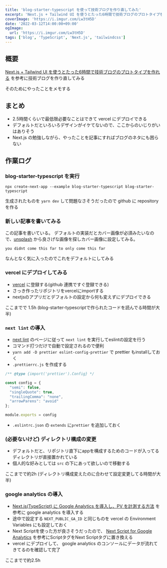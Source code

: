 ```yaml
---
title: 'blog-starter-typescript を使って技術ブログを作り直してみた'
excerpt: 'Next.js + Tailwind UI を使うとたった6時間で技術ブログのプロトタイプを作れるを参考に技術ブログを作り直してみる。そのためにやったことをメモする'
coverImage: 'https://i.imgur.com/Lw3tH5D'
date: '2022-03-12T14:00:00+09:00'
ogImage:
  url: 'https://i.imgur.com/Lw3tH5D'
tags: ['blog', 'TypeScript', 'Next.js', 'tailwindcss']
---
```



## 概要

[Next.js + Tailwind UI を使うとたった6時間で技術ブログのプロトタイプを作れる](https://panda-program.com/posts/from-gatsby-to-nextjs) を参考に技術ブログを作り直してみる

そのためにやったことをメモする

## まとめ

- 2.5時間くらいで最低限必要なことはできて vercel にデプロイできる
- デフォルトだといろいろデザインがイケてないので、ここからのいじりがいはありそう
- Next.js の勉強しながら、やったことを記事にすればブログのネタにも困らない

## 作業ログ

### blog-starter-typescript を実行

```console
npx create-next-app --example blog-starter-typescript blog-starter-typescript
```

生成されたものを `yarn dev` して問題なさそうだったので github に repository を作る

### 新しい記事を書いてみる

この記事を書いている。
デフォルトの実装だとカバー画像が必須みたいなので、[unsplash](https://unsplash.com/) から良さげな画像を探しカバー画像に設定してみる。

```text
you didnt come this far to only come this far
```

なんとなく気に入ったのでこれをデフォルトにしてみる

### vercel にデプロイしてみる

- [vercel](https://vercel.com/) に登録する(github 連携ですぐ登録できる)
- さっき作ったリポジトリをvercelにimportする
- nextjsのアプリだとデフォルトの設定から何も変えずにデプロイできる

ここまでで 1.5h (blog-starter-typescriptで作られたコードを読んでる時間が大半)

### `next lint` の導入

- [next lint](https://nextjs.org/docs/basic-features/eslint) のページに従って `next lint` を実行してeslintの設定を行う
- コマンド打つだけで自動で設定されるので便利
- `yarn add -D prettier eslint-config-prettier` で prettier もinstallしておく
- `.prettierrc.js` を作成する
```js
/** @type {import('prettier').Config} */

const config = {
  "semi": false,
  "singleQuote": true,
  "trailingComma": "none",
  "arrowParens": "avoid"
};

module.exports = config
```
- `.eslintrc.json` の `extends` に`prettier` を追加しておく

### (必要ないけど) ディレクトリ構成の変更

- デフォルトだと、リポジトリ直下にappを構成するためのコードが入ってるディレクトリが直接置かれている
- 個人的な好みとしては `src` の下にあって欲しいので移動する

ここまでで約2h (ディレクトリ構成変えたのに合わせて設定変更してる時間が大半)

### google analytics の導入

- [Next.js(TypeScript) に Google Analytics を導入し、PV を計測する方法](https://fwywd.com/tech/next-ga-pv) を参考に google analytics を導入する
- 途中で設定する `NEXT_PUBLIC_GA_ID`  と同じものを vercel の Environment Variables にも設定しておく
- Next Scriptを使った方が良さそうだったので、 [Next Script for Google Analytics](https://nextjs.org/docs/messages/next-script-for-ga) を参考にScriptタグをNext Scriptタグに置き換える
- vercel にデプロイして、 google analytics のコンソールにデータが流れてきてるのを確認して完了

ここまでで約2.5h